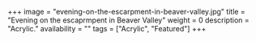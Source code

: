 +++
image = "evening-on-the-escarpment-in-beaver-valley.jpg"
title = "Evening on the escaprmpent in Beaver Valley"
weight = 0
description = "Acrylic."
availability = ""
tags = ["Acrylic", "Featured"]
+++
